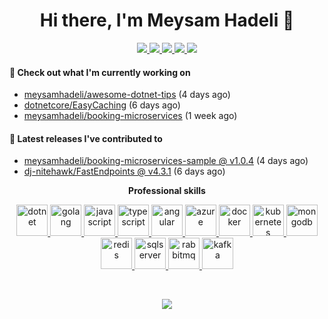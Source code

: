 <h1 align="center">Hi there, I'm Meysam Hadeli 👋</h1>

<p align="center"> 
 <a href="https://github.com/meysamhadeli" alt="meysam hadeli's github">
   <img src="https://img.shields.io/static/v1?style=for-the-badge&message=GitHub&color=181717&logo=GitHub&logoColor=FFFFFF&label=" />
 </a>
 <a href="https://www.linkedin.com/in/meysamhadeli" alt="meysam hadeli's linedin">
   <img src="https://img.shields.io/static/v1?style=for-the-badge&message=LinkedIn&color=0A66C2&logo=LinkedIn&logoColor=FFFFFF&label=" />
 </a>
  <a href="https://twitter.com/meysamhadeli" alt="meysam hadeli's twitter">
   <img src="https://img.shields.io/static/v1?style=for-the-badge&message=Twitter&color=1DA1F2&logo=Twitter&logoColor=FFFFFF&label=" />
 </a>
  <a href="https://meysamhadeli.com" alt="meysam hadeli's blog">
   <img src="https://img.shields.io/static/v1?style=for-the-badge&message=Blog&color=967bb6&logo=Microsoft+Edge&logoColor=FFFFFF&label=" />
 </a>
 <a>
   <img src="https://komarev.com/ghpvc/?username=meysamhadeli&color=ff69b4&style=for-the-badge" />
 </a>
</p>

#### 👷 Check out what I'm currently working on

- [meysamhadeli/awesome-dotnet-tips](https://github.com/meysamhadeli/awesome-dotnet-tips) (4 days ago)
- [dotnetcore/EasyCaching](https://github.com/dotnetcore/EasyCaching) (6 days ago)
- [meysamhadeli/booking-microservices](https://github.com/meysamhadeli/booking-microservices) (1 week ago)

#### 🚀 Latest releases I've contributed to


- [meysamhadeli/booking-microservices-sample @ v1.0.4](https://github.com/meysamhadeli/booking-microservices-sample/releases/tag/v1.0.4) (4 days ago)
- [dj-nitehawk/FastEndpoints @ v4.3.1](https://github.com/dj-nitehawk/FastEndpoints/releases/tag/v4.3.1) (6 days ago)

<p align="center"> 
 <strong>
  Professional skills
  </strong>
</p>

<p align="center">
  <a href="https://dotnet.microsoft.com/en-us/">
    <img src="https://cdn.jsdelivr.net/gh/devicons/devicon/icons/dotnetcore/dotnetcore-original.svg" with="50" height="50" alt="dotnet" >
  </a>
  <a href="https://go.dev/">
    <img src="https://cdn.jsdelivr.net/gh/devicons/devicon/icons/go/go-original-wordmark.svg" with="50" height="50" alt="golang" >
  </a>
      <a href="https://www.javascript.com/">
    <img src="https://cdn.jsdelivr.net/gh/devicons/devicon/icons/javascript/javascript-original.svg" with="50" height="50" alt="javascript" >
  </a>
  <a href="https://www.typescriptlang.org/">
    <img src="https://cdn.jsdelivr.net/gh/devicons/devicon/icons/typescript/typescript-original.svg" with="50" height="50" alt="typescript" >
  </a>
  <a href="https://angular.io/">
    <img src="https://cdn.jsdelivr.net/gh/devicons/devicon/icons/angularjs/angularjs-original.svg" with="50" height="50" alt="angular" >
  </a>
    <a href="https://azure.microsoft.com/en-us/">
    <img src="https://cdn.jsdelivr.net/gh/devicons/devicon/icons/azure/azure-original.svg" with="50" height="50" alt="azure" >
  </a>
  <a href="https://www.docker.com/">
    <img src="https://cdn.jsdelivr.net/gh/devicons/devicon/icons/docker/docker-original.svg" with="50" height="50" alt="docker" >
  </a>
   </a>
  <a href="https://kubernetes.io/">
    <img src="https://cdn.jsdelivr.net/gh/devicons/devicon/icons/kubernetes/kubernetes-plain.svg" with="50" height="50" alt="kubernetes" >
  </a>  
  </a>
  <a href="https://www.mongodb.com/">
    <img src="https://cdn.jsdelivr.net/gh/devicons/devicon/icons/mongodb/mongodb-original.svg" with="50" height="50" alt="mongodb" >
  </a>  
  </a>
  <a href="https://redis.io/">
    <img src="https://cdn.jsdelivr.net/gh/devicons/devicon/icons/redis/redis-original.svg" with="50" height="50" alt="redis" >
  </a>  
  </a>
  <a href="https://www.microsoft.com/en-us/sql-server/sql-server-downloads">
    <img src="https://cdn.jsdelivr.net/gh/devicons/devicon/icons/microsoftsqlserver/microsoftsqlserver-plain.svg" with="50" height="50" alt="sqlserver" >
  </a>
  <a href="https://www.rabbitmq.com/">
    <img src="https://www.vectorlogo.zone/logos/rabbitmq/rabbitmq-icon.svg" with="50" height="50" alt="rabbitmq" >
  </a>
  <a href="https://kafka.apache.org/">
    <img src="https://cdn.jsdelivr.net/gh/devicons/devicon/icons/apachekafka/apachekafka-original.svg" with="50" height="50" alt="kafka" >
  </a>
  <br/>
</p>
<br/>

<p align="center">
  <a href="#" alt="meysam hadeli's github stats"><img src="https://github-readme-stats.vercel.app/api?username=meysamhadeli" /></a>
</p>

